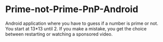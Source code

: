 # Prime-not-Prime-PnP-Android
Android application where you have to guess if a number is prime or not.
You start at 13*13 until 2. If you make a mistake, you get the choice between restarting or watching a sponsored video.
